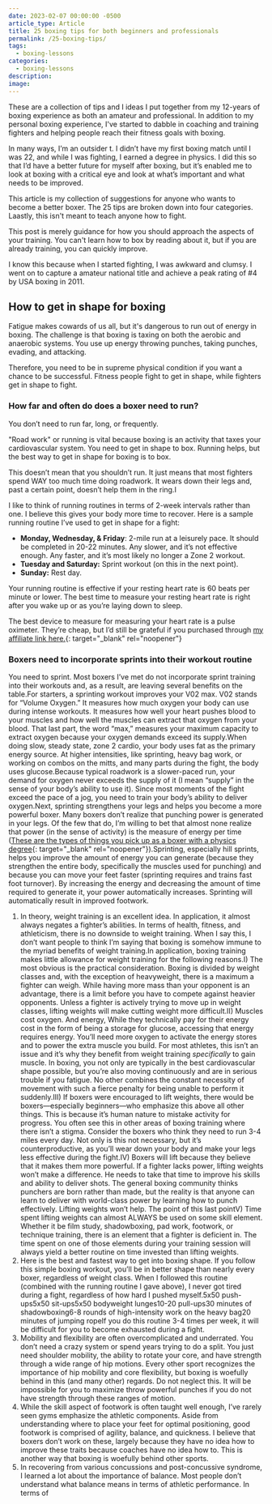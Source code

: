 ```yaml
---
date: 2023-02-07 00:00:00 -0500
article_type: Article
title: 25 boxing tips for both beginners and professionals
permalink: /25-boxing-tips/
tags:
  - boxing-lessons
categories:
  - boxing-lessons
description:
image:
---
```

These are a collection of tips and I ideas I put together from my 12-years of boxing experience as both an amateur and professional. In addition to my personal boxing experience, I've started to dabble in coaching and training fighters and helping people reach their fitness goals with boxing.&nbsp;

In many ways, I’m an outsider t. I didn’t have my first boxing match until I was 22, and while I was fighting, I earned a degree in physics. I did this so that I’d have a better future for myself after boxing, but it’s enabled me to look at boxing with a critical eye and look at what’s important and what needs to be improved.

This article is my collection of suggestions for anyone who wants to become a better boxer. The 25 tips are broken down into four categories. Laastly, this isn't meant to teach anyone how to fight.

This post is merely guidance for how you should approach the aspects of your training. You can't learn how to box by reading about it, but if you are already training, you can quickly improve.

I know this because when I started fighting, I was awkward and clumsy. I went on to capture a amateur national title and achieve a peak rating of \#4 by USA boxing in 2011.&nbsp;

## How to get in shape for boxing

Fatigue makes cowards of us all, but it's dangerous to run out of energy in boxing. The challenge is that boxing is taxing on both the aerobic and anaerobic systems. You use up energy throwing punches, taking punches, evading, and attacking.

Therefore, you need to be in supreme physical condition if you want a chance to be successful. Fitness people fight to get in shape, while fighters get in shape to fight.

### How far and often do does a boxer need to run?

You don’t need to run far, long, or frequently.

"Road work" or running is vital because boxing is an activity that taxes your cardiovascular system. You need to get in shape to box. Running helps, but the best way to get in shape for boxing is to box.

This doesn’t mean that you shouldn’t run. It just means that most fighters spend WAY too much time doing roadwork. It wears down their legs and, past a certain point, doesn’t help them in the ring.I

I like to think of running routines in terms of 2-week intervals rather than one. I believe this gives your body more time to recover. Here is a sample running routine I’ve used to get in shape for a fight:

* **Monday, Wednesday, & Friday**\: 2-mile run at a leisurely pace. It should be completed in 20-22 minutes. Any slower, and it’s not effective enough. Any faster, and it’s most likely no longer a Zone 2 workout.
* **Tuesday and Saturday:** Sprint workout (on this in the next point).
* **Sunday:** Rest day.

Your running routine is effective if your resting heart rate is 60 beats per minute or lower. The best time to measure your resting heart rate is right after you wake up or as you’re laying down to sleep.

The best device to measure for measuring your heart rate is a pulse oximeter. They’re cheap, but I’d still be grateful if you purchased through [my affiliate link here.](https://amzn.to/3kZDVES){: target="_blank" rel="noopener"}

### Boxers need to incorporate sprints into their workout routine

You need to sprint. Most boxers I’ve met do not incorporate sprint training into their workouts and, as a result, are leaving several benefits on the table.For starters, a sprinting workout improves your V02 max. V02 stands for “Volume Oxygen.” It measures how much oxygen your body can use during intense workouts. It measures how well your heart pushes blood to your muscles and how well the muscles can extract that oxygen from your blood. That last part, the word “max,” measures your maximum capacity to extract oxygen because your oxygen demands exceed its supply.When doing slow, steady state, zone 2 cardio, your body uses fat as the primary energy source. At higher intensities, like sprinting, heavy bag work, or working on combos on the mitts, and many parts during the fight, the body uses glucose.Because typical roadwork is a slower-paced run, your demand for oxygen never exceeds the supply of it (I mean “supply” in the sense of your body’s ability to use it). Since most moments of the fight exceed the pace of a jog, you need to train your body’s ability to deliver oxygen.Next, sprinting strengthens your legs and helps you become a more powerful boxer. Many boxers don’t realize that punching power is generated in your legs. Of the few that do, I’m willing to bet that almost none realize that power (in the sense of activity) is the measure of energy per time ([These are the types of things you pick up as a boxer with a physics degree](https://edlatimore.com/is-physics-hard-how-to-study-and-learn-basic-physics/){: target="_blank" rel="noopener"}).Sprinting, especially hill sprints, helps you improve the amount of energy you can generate (because they strengthen the entire body, specifically the muscles used for punching) and because you can move your feet faster (sprinting requires and trains fast foot turnover). By increasing the energy and decreasing the amount of time required to generate it, your power automatically increases. Sprinting will automatically result in improved footwork.

1. In theory, weight training is an excellent idea. In application, it almost always negates a fighter’s abilities. In terms of health, fitness, and athleticism, there is no downside to weight training. When I say this, I don’t want people to think I’m saying that boxing is somehow immune to the myriad benefits of weight training.In application, boxing training makes little allowance for weight training for the following reasons.I) The most obvious is the practical consideration. Boxing is divided by weight classes and, with the exception of heavyweight, there is a maximum a fighter can weigh. While having more mass than your opponent is an advantage, there is a limit before you have to compete against heavier opponents. Unless a fighter is actively trying to move up in weight classes, lifting weights will make cutting weight more difficult.II) Muscles cost oxygen. And energy, While they technically pay for their energy cost in the form of being a storage for glucose, accessing that energy requires energy. You’ll need more oxygen to activate the energy stores and to power the extra muscle you build. For most athletes, this isn’t an issue and it’s why they benefit from weight training *specifically* to gain muscle. In boxing, you not only are typically in the best cardiovascular shape possible, but you’re also moving continuously and are in serious trouble if you fatigue. No other combines the constant necessity of movement with such a fierce penalty for being unable to perform it suddenly.III) If boxers were encouraged to lift weights, there would be boxers—especially beginners—who emphasize this above all other things. This is because it’s human nature to mistake activity for progress. You often see this in other areas of boxing training where there isn’t a stigma. Consider the boxers who think they need to run 3-4 miles every day. Not only is this not necessary, but it’s counterproductive, as you’ll wear down your body and make your legs less effective during the fight.IV) Boxers will lift because they believe that it makes them more powerful. If a fighter lacks power, lifting weights won’t make a difference. He needs to take that time to improve his skills and ability to deliver shots. The general boxing community thinks punchers are born rather than made, but the reality is that anyone can learn to deliver with world-class power by learning how to punch effectively. Lifting weights won’t help. The point of this last pointV) Time spent lifting weights can almost ALWAYS be used on some skill element. Whether it be film study, shadowboxing, pad work, footwork, or technique training, there is an element that a fighter is deficient in. The time spent on one of those elements during your training session will always yield a better routine on time invested than lifting weights.
2. Here is the best and fastest way to get into boxing shape. If you follow this simple boxing workout, you’ll be in better shape than nearly every boxer, regardless of weight class. When I followed this routine (combined with the running routine I gave above), I never got tired during a fight, regardless of how hard I pushed myself.5x50 push-ups5x50 sit-ups5x50 bodyweight lunges10-20 pull-ups30 minutes of shadowboxing6-8 rounds of high-intensity work on the heavy bag20 minutes of jumping ropeIf you do this routine 3-4 times per week, it will be difficult for you to become exhausted during a fight.
3. Mobility and flexibility are often overcomplicated and underrated. You don’t need a crazy system or spend years trying to do a split. You just need shoulder mobility, the ability to rotate your core, and have strength through a wide range of hip motions. Every other sport recognizes the importance of hip mobility and core flexibility, but boxing is woefully behind in this (and many other) regards. Do not neglect this. It will be impossible for you to maximize throw powerful punches if you do not have strength through these ranges of motion.
4. While the skill aspect of footwork is often taught well enough, I’ve rarely seen gyms emphasize the athletic components. Aside from understanding where to place your feet for optimal positioning, good footwork is comprised of agility, balance, and quickness. I believe that boxers don’t work on these, largely because they have no idea how to improve these traits because coaches have no idea how to. This is another way that boxing is woefully behind other sports.
5. In recovering from various concussions and post-concussive syndrome, I learned a lot about the importance of balance. Most people don’t understand what balance means in terms of athletic performance. In terms of